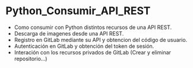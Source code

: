 # Python_Consumir_API_REST
* Como consumir con Python distintos recursos de una API REST.
* Descarga de imagenes desde una API REST.
* Registro en GitLab mediante su API y obtencion del código de usuario.
* Autenticación en GitLab y obtención del token de sesión.
* Interación con los recursos privados de GitLab (Crear y eliminar repositorio...)
